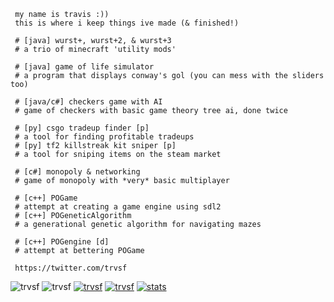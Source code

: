 ```
 my name is travis :))
 this is where i keep things ive made (& finished!)

 # [java] wurst+, wurst+2, & wurst+3 
 # a trio of minecraft 'utility mods'
 
 # [java] game of life simulator 
 # a program that displays conway's gol (you can mess with the sliders too)
 
 # [java/c#] checkers game with AI 
 # game of checkers with basic game theory tree ai, done twice
 
 # [py] csgo tradeup finder [p] 
 # a tool for finding profitable tradeups
 # [py] tf2 killstreak kit sniper [p] 
 # a tool for sniping items on the steam market 

 # [c#] monopoly & networking
 # game of monopoly with *very* basic multiplayer
 
 # [c++] POGame
 # attempt at creating a game engine using sdl2
 # [c++] POGeneticAlgorithm 
 # a generational genetic algorithm for navigating mazes
 
 # [c++] POGengine [d] 
 # attempt at bettering POGame
 
 https://twitter.com/trvsf
```
<div>
<img src="https://komarev.com/ghpvc/?username=trvsf&color=8E64D0" alt="trvsf" />
<img src="https://img.shields.io/github/followers/trvsf" alt="trvsf" />
<a href = "https://steamcommunity.com/id/TravisF/"><img src="https://img.shields.io/badge/gamer-dub-ff69b4" alt="trvsf" /></a>
<a href = "https://open.spotify.com/user/yl498az4keh7nteqktw0pvjjd?si=dc1f21ab64284454" taget="blank"><img src="https://img.shields.io/badge/my%20music%20taste%20is-better%20than%20urs-success" alt="trvsf"/></a>
<a href = "https://github.com/WurstPlus" taget="_blank"> <img src="https://img.shields.io/badge/Wurst-Plus-eb801c?style=flat-square&logo=AddThis&logoColor=eb801c" alt="stats" /></a>
</div>
